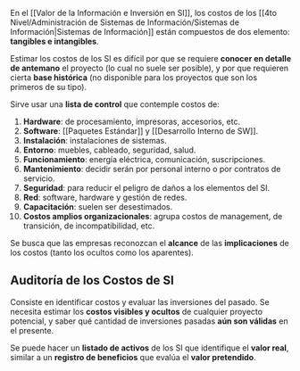 En el [[Valor de la Información e Inversión en SI]], los costos de los [[4to Nivel/Administración de Sistemas de Información/Sistemas de Información|Sistemas de Información]] están compuestos de dos elemento: **tangibles e intangibles**.

Estimar los costos de los SI es difícil por que se requiere **conocer en detalle de antemano** el proyecto (lo cual no suele ser posible), y por que requieren cierta **base histórica** (no disponible para los proyectos que son los primeros de su tipo). 

Sirve usar una **lista de control** que contemple costos de:

1. **Hardware**: de procesamiento, impresoras, accesorios, etc.
2. **Software**: [[Paquetes Estándar]] y [[Desarrollo Interno de SW]].
3. **Instalación**: instalaciones de sistemas.
4. **Entorno**: muebles, cableado, seguridad, salud.
5. **Funcionamiento**: energía eléctrica, comunicación, suscripciones.
6. **Mantenimiento**: decidir serán por personal interno o por contratos de servicio.
7. **Seguridad**: para reducir el peligro de daños a los elementos del SI.
8. **Red**: software, hardware y gestión de redes.
9. **Capacitación**: suelen ser desestimados.
10. **Costos amplios organizacionales**: agrupa costos de management, de transición, de incompatibilidad, etc.

Se busca que las empresas reconozcan el **alcance** de las **implicaciones** de los costos (tanto los ocultos como los aparentes).

## Auditoría de los Costos de SI

Consiste en identificar costos y evaluar las inversiones del pasado. Se necesita estimar los **costos visibles y ocultos** de cualquier proyecto potencial, y saber qué cantidad de inversiones pasadas **aún son válidas** en el presente.

Se puede hacer un **listado de activos** de los SI que identifique el **valor real**, similar a un **registro de beneficios** que evalúa el **valor pretendido**.
